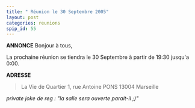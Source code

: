 ```yaml
---
title: " Réunion le 30 Septembre 2005"
layout: post
categories: reunions
spip_id: 55
---
```

**ANNONCE**
Bonjour à tous,

La prochaine réunion se tiendra le 30 Septembre à partir de 19:30 jusqu'a 0:00.

**ADRESSE**

> La Vie de Quartier
> 1, rue Antoine PONS
> 13004 Marseille


*private joke de reg : "la salle sera ouverte parait-il ;)"*